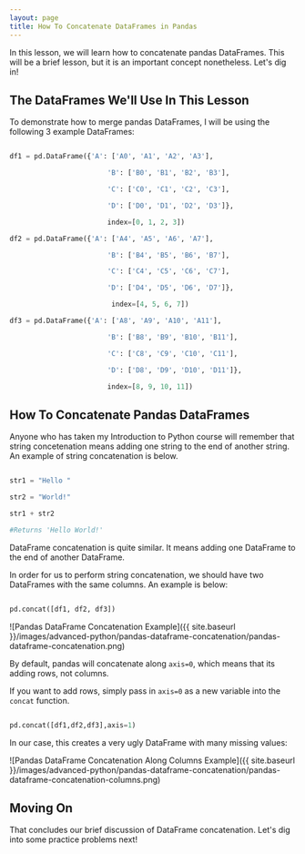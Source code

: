 ```yaml
---
layout: page
title: How To Concatenate DataFrames in Pandas
---
```


In this lesson, we will learn how to concatenate pandas DataFrames. This will be a brief lesson, but it is an important concept nonetheless. Let's dig in!


## The DataFrames We'll Use In This Lesson

To demonstrate how to merge pandas DataFrames, I will be using the following 3 example DataFrames:

```python

df1 = pd.DataFrame({'A': ['A0', 'A1', 'A2', 'A3'],

                        'B': ['B0', 'B1', 'B2', 'B3'],

                        'C': ['C0', 'C1', 'C2', 'C3'],

                        'D': ['D0', 'D1', 'D2', 'D3']},

                        index=[0, 1, 2, 3])

df2 = pd.DataFrame({'A': ['A4', 'A5', 'A6', 'A7'],

                        'B': ['B4', 'B5', 'B6', 'B7'],

                        'C': ['C4', 'C5', 'C6', 'C7'],

                        'D': ['D4', 'D5', 'D6', 'D7']},

                         index=[4, 5, 6, 7]) 

df3 = pd.DataFrame({'A': ['A8', 'A9', 'A10', 'A11'],

                        'B': ['B8', 'B9', 'B10', 'B11'],

                        'C': ['C8', 'C9', 'C10', 'C11'],

                        'D': ['D8', 'D9', 'D10', 'D11']},

                        index=[8, 9, 10, 11])

```


## How To Concatenate Pandas DataFrames

Anyone who has taken my Introduction to Python course will remember that string concetenation means adding one string to the end of another string. An example of string concatenation is below.

```python

str1 = "Hello "

str2 = "World!"

str1 + str2

#Returns 'Hello World!'

```

DataFrame concatenation is quite similar. It means adding one DataFrame to the end of another DataFrame.

In order for us to perform string concatenation, we should have two DataFrames with the same columns. An example is below:

```python

pd.concat([df1, df2, df3])

```

![Pandas DataFrame Concatenation Example]({{ site.baseurl }}/images/advanced-python/pandas-dataframe-concatenation/pandas-dataframe-concatenation.png)

By default, pandas will concatenate along `axis=0`, which means that its adding rows, not columns. 

If you want to add rows, simply pass in `axis=0` as a new variable into the `concat` function.

```python

pd.concat([df1,df2,df3],axis=1)

```

In our case, this creates a very ugly DataFrame with many missing values:

![Pandas DataFrame Concatenation Along Columns Example]({{ site.baseurl }}/images/advanced-python/pandas-dataframe-concatenation/pandas-dataframe-concatenation-columns.png)


## Moving On

That concludes our brief discussion of DataFrame concatenation. Let's dig into some practice problems next!
